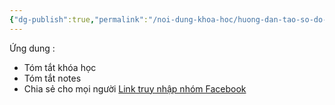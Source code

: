 ```yaml
---
{"dg-publish":true,"permalink":"/noi-dung-khoa-hoc/huong-dan-tao-so-do-mindmap-cho-mot-note/","dgPassFrontmatter":true,"noteIcon":"1"}
---
```



Ứng dung : 
- Tóm tắt khóa học
- Tóm tắt notes
- Chia sẻ cho mọi người
[Link truy nhập nhóm Facebook](https://www.facebook.com/groups/219067851029823/posts/330044483265492/)